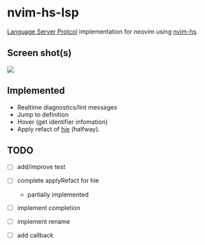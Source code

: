 # nvim-hs-lsp

[Language Server Protcol](https://microsoft.github.io/language-server-protocol/specification) implementation for neovim using [nvim-hs](https://github.com/neovimhaskell/nvim-hs).

## Screen shot(s)

![](https://github.com/Hogeyama/nvim-hs-lsp/blob/media/screenshot/Sample.gif)


## Implemented

+ Realtime diagnostics/lint messages
+ Jump to definition
+ Hover (get identifier infomation)
+ Apply refact of [hie](https://github.com/haskell/haskell-ide-engine) (halfway).

## TODO

- [ ] add/improve test

- [ ] complete applyRefact for hie

     + partialiy implemented

- [ ] implement completion

- [ ] implement rename

- [ ] add callback

